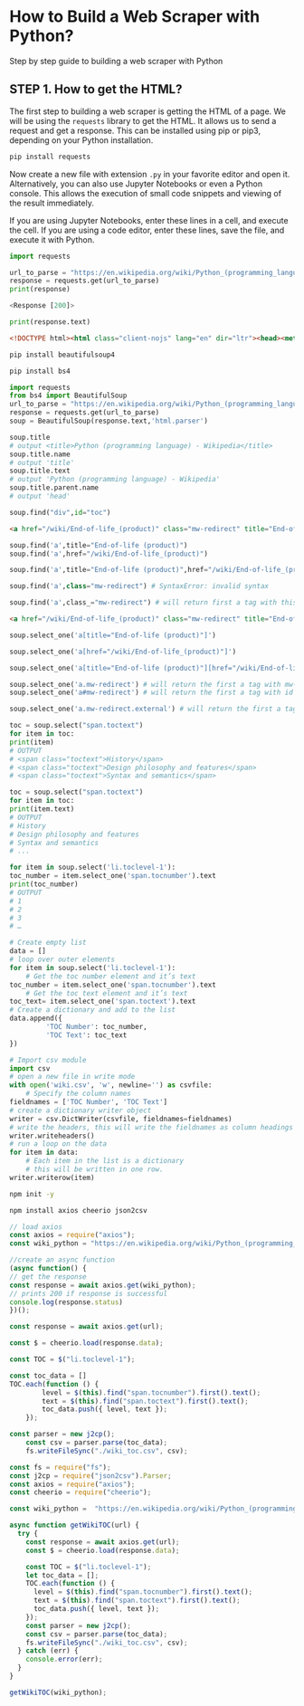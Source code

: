 # How to Build a Web Scraper with Python?
Step by step guide to building a web scraper with Python

## STEP 1. How to get the HTML?
The first step to building a web scraper is getting the HTML of a page. We will be using the ```requests``` library to get the HTML. It allows us to send a request and get a response. This can be installed using pip or pip3, depending on your Python installation.

```bash
pip install requests
```

Now create a new file with extension ```.py``` in your favorite editor and open it. Alternatively, you can also use Jupyter Notebooks or even a Python console. This allows the execution of small code snippets and viewing of the result immediately.

If you are using Jupyter Notebooks, enter these lines in a cell, and execute the cell. If you are using a code editor, enter these lines, save the file, and execute it with Python.

```python
import requests

url_to_parse = "https://en.wikipedia.org/wiki/Python_(programming_language)"
response = requests.get(url_to_parse)
print(response)
```

```python
<Response [200]>
```

```python
print(response.text)
```

```html
<!DOCTYPE html><html class="client-nojs" lang="en" dir="ltr"><head><meta charset="UTF-8"/><title>Python (programming language) - Wikipedia</title>…
```

```bash
pip install beautifulsoup4
```

```bash
pip install bs4
```

```python
import requests
from bs4 import BeautifulSoup
url_to_parse = "https://en.wikipedia.org/wiki/Python_(programming_language)"
response = requests.get(url_to_parse)
soup = BeautifulSoup(response.text,'html.parser')
```

```python
soup.title
# output <title>Python (programming language) - Wikipedia</title>
soup.title.name
# output 'title'
soup.title.text
# output 'Python (programming language) - Wikipedia'
soup.title.parent.name
# output 'head'
```

```python
soup.find("div",id="toc")
```

```html
<a href="/wiki/End-of-life_(product)" class="mw-redirect" title="End-of-life (product)">end-of-life</a>
```

```python
soup.find('a',title="End-of-life (product)")
soup.find('a',href="/wiki/End-of-life_(product)")
```

```python
soup.find('a',title="End-of-life (product)",href="/wiki/End-of-life_(product)")
```

```python
soup.find('a',class="mw-redirect") # SyntaxError: invalid syntax
```

```python
soup.find('a',class_="mw-redirect") # will return first a tag with this class
```

```html
<a href="/wiki/End-of-life_(product)" class="mw-redirect" title="End-of-life (product)">end-of-life</a>
```

```python
soup.select_one('a[title="End-of-life (product)"]')

soup.select_one('a[href="/wiki/End-of-life_(product)"]')
```

```python
soup.select_one('a[title="End-of-life (product)"][href="/wiki/End-of-life_(product)"]')
```

```python
soup.select_one('a.mw-redirect') # will return the first a tag with mw-redirect
soup.select_one('a#mw-redirect') # will return the first a tag with id mw-redirect
```

```python
soup.select_one('a.mw-redirect.external') # will return the first a tag with classes mw-redirect and external.
```

```python
toc = soup.select("span.toctext")
for item in toc:
print(item)
# OUTPUT
# <span class="toctext">History</span>
# <span class="toctext">Design philosophy and features</span>
# <span class="toctext">Syntax and semantics</span>
```

```python
toc = soup.select("span.toctext")
for item in toc:
print(item.text)
# OUTPUT
# History
# Design philosophy and features
# Syntax and semantics
# ...
```

```python
for item in soup.select('li.toclevel-1'):
toc_number = item.select_one('span.tocnumber').text
print(toc_number)
# OUTPUT
# 1
# 2
# 3
# …
```

```python
# Create empty list
data = []
# loop over outer elements
for item in soup.select('li.toclevel-1'):
	# Get the toc number element and it’s text
toc_number = item.select_one('span.tocnumber').text
	# Get the toc text element and it’s text
toc_text= item.select_one('span.toctext').text
# Create a dictionary and add to the list
data.append({
         'TOC Number': toc_number,
         'TOC Text': toc_text
})
```

```python
# Import csv module
import csv
# open a new file in write mode
with open('wiki.csv', 'w', newline='') as csvfile:
	# Specify the column names
fieldnames = ['TOC Number', 'TOC Text']
# create a dictionary writer object
writer = csv.DictWriter(csvfile, fieldnames=fieldnames)
# write the headers, this will write the fieldnames as column headings
writer.writeheaders()
# run a loop on the data
for item in data:
	# Each item in the list is a dictionary
	# this will be written in one row.
writer.writerow(item)
```

```bash
npm init -y
```

```bash
npm install axios cheerio json2csv
```

```javascript
// load axios
const axios = require("axios");
const wiki_python = "https://en.wikipedia.org/wiki/Python_(programming_language)";

//create an async function
(async function() {
// get the response		
const response = await axios.get(wiki_python);
// prints 200 if response is successful
console.log(response.status)
})();
```

```javascript
const response = await axios.get(url);
```

```javascript
const $ = cheerio.load(response.data);
```

```javascript
const TOC = $("li.toclevel-1"); 
```

```javascript
const toc_data = []
TOC.each(function () {
        level = $(this).find("span.tocnumber").first().text();
        text = $(this).find("span.toctext").first().text();
        toc_data.push({ level, text });
    });
```

```javascript
const parser = new j2cp();
    const csv = parser.parse(toc_data);
    fs.writeFileSync("./wiki_toc.csv", csv);
```

```javascript
const fs = require("fs");
const j2cp = require("json2csv").Parser;
const axios = require("axios");
const cheerio = require("cheerio");

const wiki_python =  "https://en.wikipedia.org/wiki/Python_(programming_language)";

async function getWikiTOC(url) {
  try {
    const response = await axios.get(url);
    const $ = cheerio.load(response.data);

    const TOC = $("li.toclevel-1");
    let toc_data = [];
    TOC.each(function () {
      level = $(this).find("span.tocnumber").first().text();
      text = $(this).find("span.toctext").first().text();
      toc_data.push({ level, text });
    });
    const parser = new j2cp();
    const csv = parser.parse(toc_data);
    fs.writeFileSync("./wiki_toc.csv", csv);
  } catch (err) {
    console.error(err);
  }
}

getWikiTOC(wiki_python);
```
